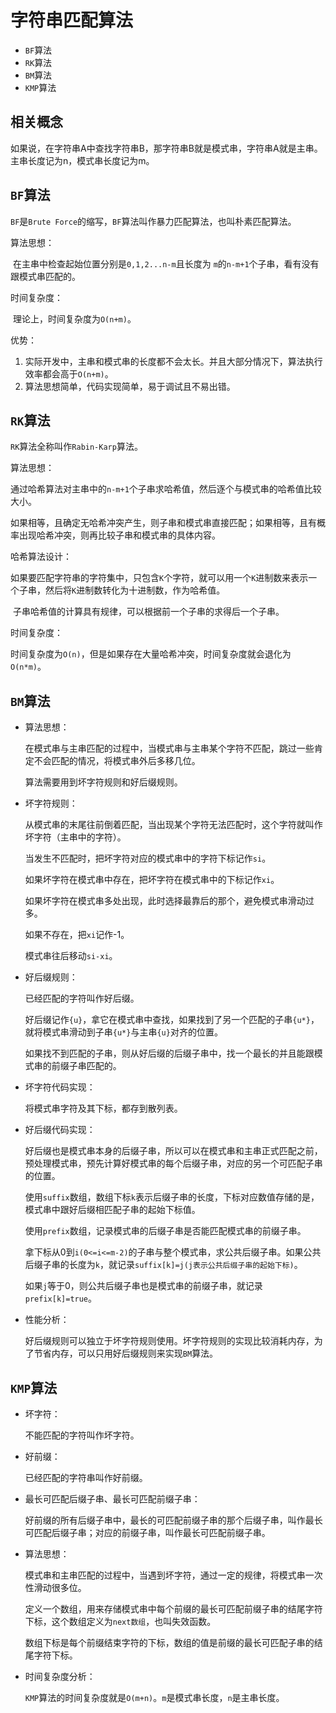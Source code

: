 # 字符串匹配算法

- `BF`算法
- `RK`算法
- `BM`算法
- `KMP`算法

## 相关概念

如果说，在字符串A中查找字符串B，那字符串B就是模式串，字符串A就是主串。主串长度记为n，模式串长度记为m。

## `BF`算法

`BF`是`Brute Force`的缩写，`BF`算法叫作暴力匹配算法，也叫朴素匹配算法。

算法思想：

​	在主串中检查起始位置分别是`0,1,2...n-m`且长度为 `m`的`n-m+1`个子串，看有没有跟模式串匹配的。

时间复杂度：

​	理论上，时间复杂度为`O(n+m)`。

优势：

1. 实际开发中，主串和模式串的长度都不会太长。并且大部分情况下，算法执行效率都会高于`O(n+m)`。
2. 算法思想简单，代码实现简单，易于调试且不易出错。

## `RK`算法

`RK`算法全称叫作`Rabin-Karp`算法。

算法思想：

​	通过哈希算法对主串中的`n-m+1`个子串求哈希值，然后逐个与模式串的哈希值比较大小。

​	如果相等，且确定无哈希冲突产生，则子串和模式串直接匹配；如果相等，且有概率出现哈希冲突，则再比较子串和模式串的具体内容。

哈希算法设计：

​	如果要匹配字符串的字符集中，只包含`K`个字符，就可以用一个`K`进制数来表示一个子串，然后将`K`进制数转化为十进制数，作为哈希值。

​	子串哈希值的计算具有规律，可以根据前一个子串的求得后一个子串。

时间复杂度：

​	时间复杂度为`O(n)`，但是如果存在大量哈希冲突，时间复杂度就会退化为`O(n*m)`。

## `BM`算法

* 算法思想：

  在模式串与主串匹配的过程中，当模式串与主串某个字符不匹配，跳过一些肯定不会匹配的情况，将模式串外后多移几位。

  算法需要用到坏字符规则和好后缀规则。

* 坏字符规则：

  从模式串的末尾往前倒着匹配，当出现某个字符无法匹配时，这个字符就叫作坏字符（主串中的字符）。

  当发生不匹配时，把坏字符对应的模式串中的字符下标记作`si`。

  如果坏字符在模式串中存在，把坏字符在模式串中的下标记作`xi`。

  如果坏字符在模式串多处出现，此时选择最靠后的那个，避免模式串滑动过多。

  如果不存在，把`xi`记作-1。

  模式串往后移动`si-xi`。

* 好后缀规则：

  已经匹配的字符叫作好后缀。

  好后缀记作`{u}`，拿它在模式串中查找，如果找到了另一个匹配的子串`{u*}`，就将模式串滑动到子串`{u*}`与主串`{u}`对齐的位置。

  如果找不到匹配的子串，则从好后缀的后缀子串中，找一个最长的并且能跟模式串的前缀子串匹配的。

* 坏字符代码实现：

  将模式串字符及其下标，都存到散列表。

* 好后缀代码实现：

  好后缀也是模式串本身的后缀子串，所以可以在模式串和主串正式匹配之前，预处理模式串，预先计算好模式串的每个后缀子串，对应的另一个可匹配子串的位置。

  使用`suffix`数组，数组下标`k`表示后缀子串的长度，下标对应数值存储的是，模式串中跟好后缀相匹配子串的起始下标值。

  使用`prefix`数组，记录模式串的后缀子串是否能匹配模式串的前缀子串。

  拿下标从0到`i(0<=i<=m-2)`的子串与整个模式串，求公共后缀子串。如果公共后缀子串的长度为`k`，就记录`suffix[k]=j(j表示公共后缀子串的起始下标)`。

  如果`j`等于0，则公共后缀子串也是模式串的前缀子串，就记录`prefix[k]=true`。

* 性能分析：

  好后缀规则可以独立于坏字符规则使用。坏字符规则的实现比较消耗内存，为了节省内存，可以只用好后缀规则来实现`BM`算法。

## `KMP`算法

* 坏字符：

  不能匹配的字符叫作坏字符。

* 好前缀：

  已经匹配的字符串叫作好前缀。

* 最长可匹配后缀子串、最长可匹配前缀子串：

  好前缀的所有后缀子串中，最长的可匹配前缀子串的那个后缀子串，叫作最长可匹配后缀子串；对应的前缀子串，叫作最长可匹配前缀子串。

* 算法思想：

  模式串和主串匹配的过程中，当遇到坏字符，通过一定的规律，将模式串一次性滑动很多位。

  定义一个数组，用来存储模式串中每个前缀的最长可匹配前缀子串的结尾字符下标，这个数组定义为`next数组`，也叫失效函数。
  
  数组下标是每个前缀结束字符的下标，数组的值是前缀的最长可匹配子串的结尾字符下标。
  
* 时间复杂度分析：

  `KMP`算法的时间复杂度就是`O(m+n)`。`m`是模式串长度，`n`是主串长度。
